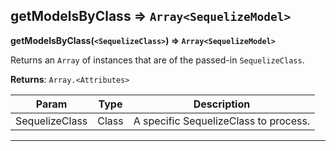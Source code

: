 ## getModelsByClass ⇒ `Array<SequelizeModel>`
**getModelsByClass(`<SequelizeClass>`) ⇒ `Array<SequelizeModel>`**

Returns an `Array` of <SequelizeModel> instances that are of the passed-in `SequelizeClass`.


**Returns**: `Array.<Attributes>`


<table>
<thead><tr><th>Param</th><th>Type</th><th>Description</th></tr></thead>
<tbody>
<tr><td>SequelizeClass</td><td>Class</td><td>A specific SequelizeClass to process.</td></tr>
</tbody>
</table>

----

